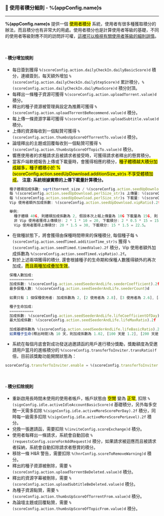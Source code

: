 ### :orange_book: 使用者積分細則 - %(appConfig.name)s
---
**%(appConfig.name)s** 提供一個 <mark>使用者積分</mark> 系統，使用者有很多種獲取積分的辦法，而且積分也有非常大的用處。使用者積分也是計算使用者等級的基礎，不同的使用者等級對應不同的訪問許可權，[這裡可以檢視有關使用者等級的細則詳情](/about/manual/userLevelRules)。

&emsp;

#### :white_small_square: 積分增加規則
* 每日簽到獲得 `%(scoreConfig.action.dailyCheckIn.dailyBasicScore)d` 積分，連續簽到，每天額外增加 `%(scoreConfig.action.dailyCheckIn.dailyStepScore)d` 累計積分，`%(scoreConfig.action.dailyCheckIn.dailyMaxScore)d` 積分封頂。
* 每釋出一條種子資源可獲得 `%(scoreConfig.action.uploadTorrent.value)d` 積分。
* 釋出的種子資源被管理員設定為推薦可獲得 `%(scoreConfig.action.uploadTorrentBeRecommend.value)d` 積分。
* 每上傳一條資源字幕可獲得 `%(scoreConfig.action.uploadSubtitle.value)d` 積分。
* 上傳的資源每收到一個點贊可獲得 `%(scoreConfig.action.thumbsUpScoreOfTorrentTo.value)d` 積分。
* 論壇釋出的主題或回覆每收到一個點贊可獲得 `%(scoreConfig.action.thumbsUpScoreOfTopicTo.value)d` 積分。
* 響應使用者的求種請求且被請求者接受時，可獲得請求者釋出的懸賞積分。
* 當客戶端軟體報告上傳或下載量時，會獲得相應的積分，<mark>種子體積越大積分加成越多，種子體積小於 %(scoreConfig.action.seedUpDownload.additionSize_str)s 不享受體積加成</mark>。
  <span class="text-danger">**注意: 系統根據實際的上傳下載量計算積分。**</span>
```javascript
  種子體積加成係數: sqrt(torrent_size / %(scoreConfig.action.seedUpDownload.additionSize_str)s)。
  每 %(scoreConfig.action.seedUpDownload.perlSize_str)s 上傳量: %(scoreConfig.action.seedUpDownload.uploadValue).2f 積分。
  每 %(scoreConfig.action.seedUpDownload.perlSize_str)s 下載量: %(scoreConfig.action.seedUpDownload.downloadValue).2f 積分。
  Vip 使用者額外加成係數: %(scoreConfig.action.seedUpDownload.vipRatio).2f 倍。

  舉例: 
    種子體積 40G, 則體積加成係數為 2, 假設本次上報上傳量為 10G 下載量為 15G, 則：
    非 Vip 使用者獲得上傳積分: 2 * 1 * 10 = 20, 下載積分: 2 * 0.5 * 15 = 15。
    Vip 使用者獲得上傳積分: 20 * 1.5 = 30, 下載積分: 15 * 1.5 = 22.5。
```
* 在做種狀態下，將會獲得由保種時間帶來的保種積分, 每個種子每 `%(scoreConfig.action.seedTimed.additionTime_str)s` 獲得 `%(scoreConfig.action.seedTimed.timedValue).2f` 積分，Vip 使用者額外加成係數為 `%(scoreConfig.action.seedTimed.vipRatio).2f`。
* 對於上述兩項獲得的積分, 還會根據種子的生命期和保種人數獲得額外的再次加成，<mark>而且兩種加成疊加生效</mark>。
```javascript
  保種人數加成:
  ===========
  加成係數: %(scoreConfig.action.seedSeederAndLife.seederCoefficient).2f
  最多保種人數: %(scoreConfig.action.seedSeederAndLife.seederCount)d
  
  如果只有 1 個保種使用者: 加成係數為 2, [2 使用者為 2.8], [3 使用者為 2.6], [4 使用者為 2.4], [5 使用者為 2.2], [6 使用者為 2.0], [7 使用者為 1.8], [8 使用者為 1.6], [9 使用者為 1.4], [10 使用者為 1.2], [超過 10 使用者為 1, 相當於沒有加成]。
```
```javascript
  種子生命加成:
  ===========
  加成係數: %(scoreConfig.action.seedSeederAndLife.lifeCoefficientOfDay).3f
  最大加成係數: %(scoreConfig.action.seedSeederAndLife.lifeMaxRatio).2f
  
  加成基礎係數為 %(scoreConfig.action.seedSeederAndLife.lifeBasicRatio).2f, 根據種子生命每天增加 %(scoreConfig.action.seedSeederAndLife.lifeCoefficientOfDay).3f。
  如果種子生命(釋出時間)為 10 天，則加成係數為 1.02, [100 天是 1.2], [200 天是 1.4], 以此類推，最大加成係數為 %(scoreConfig.action.seedSeederAndLife.lifeMaxRatio).2f。
```
* 系統在每個月底會對成功發送過邀請函的用戶進行積分獎勵，獎勵額度為受邀請用戶當月的進帳積分的 `%(scoreConfig.transferToInviter.transRatio)f` 倍，目前該獎勵功能開關狀態為：
```javascript
scoreConfig.transferToInviter.enable = %(scoreConfig.transferToInviter.enable)s
```

&emsp;

#### :white_small_square: 積分扣除規則
* 重新啟用長時間未使用的使用者帳戶，帳戶狀態由 <mark>空閒</mark> 變為 <mark>正常</mark>, 扣除 `%(signConfig.idle.activeIdleAccountBasicScore)d` 基礎積分，另外每多空閒一天需多扣除 `%(signConfig.idle.activeMoreScorePerDay).2f` 積分，同時每一級需多扣除 `%(signConfig.idle.activeMoreScorePerLevel).2f` 積分。
* 兌換一張邀請函，需要扣除 `%(inviteConfig.scoreExchange)d` 積分。
* 使用者每釋出一條請求，系統會自動回收 `%(requestsConfig.scoreForAddRequest)d` 積分，如果請求被迴應而且被請求者採納，系統會自動扣除請求者懸賞的積分。
* 移除一條 H&R 警告，需要扣除 `%(hnrConfig.scoreToRemoveWarning)d` 積分。
* 釋出的種子資源被刪除，需要 `%(scoreConfig.action.uploadTorrentBeDeleted.value)d` 積分。
* 釋出的資源字幕被刪除，需要 `%(scoreConfig.action.uploadSubtitleBeDeleted.value)d` 積分。
* 為種子資源點贊，需要 `%(scoreConfig.action.thumbsUpScoreOfTorrentFrom.value)d` 積分。
* 為論壇主題或回覆點贊，需要 `%(scoreConfig.action.thumbsUpScoreOfTopicFrom.value)d` 積分。